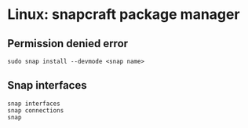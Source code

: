 # Linux: snapcraft package manager

## Permission denied error

```
sudo snap install --devmode <snap name>
```

## Snap interfaces

```
snap interfaces
snap connections
snap
```
